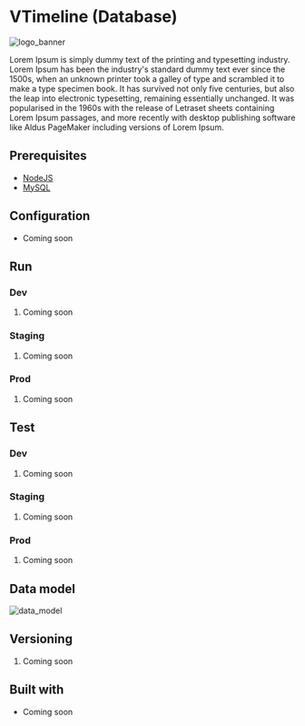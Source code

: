 # VTimeline (Database)

![logo_banner](https://imgur.com/vYrOcrm.png)

Lorem Ipsum is simply dummy text of the printing and typesetting industry. Lorem Ipsum has been the industry's standard dummy text ever since the 1500s, when an unknown printer took a galley of type and scrambled it to make a type specimen book. It has survived not only five centuries, but also the leap into electronic typesetting, remaining essentially unchanged. It was popularised in the 1960s with the release of Letraset sheets containing Lorem Ipsum passages, and more recently with desktop publishing software like Aldus PageMaker including versions of Lorem Ipsum.

## Prerequisites

- [NodeJS](https://nodejs.org/)
- [MySQL](https://www.mysql.com/)

## Configuration

- Coming soon

## Run

### Dev

1. Coming soon

### Staging

1. Coming soon

### Prod

1. Coming soon

## Test

### Dev

1. Coming soon

### Staging

1. Coming soon

### Prod

1. Coming soon

## Data model

![data_model](https://imgur.com/H8bpB6n.png)

## Versioning

1. Coming soon

## Built with

- Coming soon
